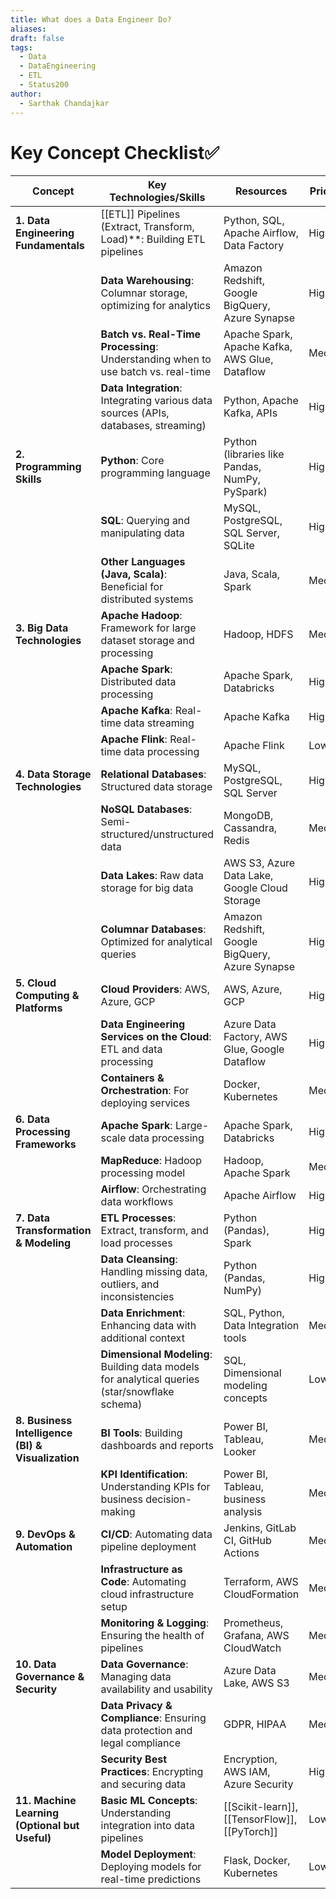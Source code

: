 ```yaml
---
title: What does a Data Engineer Do?
aliases: 
draft: false
tags:
  - Data
  - DataEngineering
  - ETL
  - Status200
author:
  - Sarthak Chandajkar
---
```

# Key Concept Checklist✅

| **Concept**                                       | **Key Technologies/Skills**                                                                   | **Resources**                                   | **Priority** |
| ------------------------------------------------- | --------------------------------------------------------------------------------------------- | ----------------------------------------------- | ------------ |
| **1. Data Engineering Fundamentals**              | [[ETL]] Pipelines (Extract, Transform, Load)**: Building ETL pipelines                        | Python, SQL, Apache Airflow, Data Factory       | High         |
|                                                   | **Data Warehousing**: Columnar storage, optimizing for analytics                              | Amazon Redshift, Google BigQuery, Azure Synapse | High         |
|                                                   | **Batch vs. Real-Time Processing**: Understanding when to use batch vs. real-time             | Apache Spark, Apache Kafka, AWS Glue, Dataflow  | Medium       |
|                                                   | **Data Integration**: Integrating various data sources (APIs, databases, streaming)           | Python, Apache Kafka, APIs                      | High         |
| **2. Programming Skills**                         | **Python**: Core programming language                                                         | Python (libraries like Pandas, NumPy, PySpark)  | High         |
|                                                   | **SQL**: Querying and manipulating data                                                       | MySQL, PostgreSQL, SQL Server, SQLite           | High         |
|                                                   | **Other Languages (Java, Scala)**: Beneficial for distributed systems                         | Java, Scala, Spark                              | Medium       |
| **3. Big Data Technologies**                      | **Apache Hadoop**: Framework for large dataset storage and processing                         | Hadoop, HDFS                                    | Medium       |
|                                                   | **Apache Spark**: Distributed data processing                                                 | Apache Spark, Databricks                        | High         |
|                                                   | **Apache Kafka**: Real-time data streaming                                                    | Apache Kafka                                    | High         |
|                                                   | **Apache Flink**: Real-time data processing                                                   | Apache Flink                                    | Low          |
| **4. Data Storage Technologies**                  | **Relational Databases**: Structured data storage                                             | MySQL, PostgreSQL, SQL Server                   | High         |
|                                                   | **NoSQL Databases**: Semi-structured/unstructured data                                        | MongoDB, Cassandra, Redis                       | Medium       |
|                                                   | **Data Lakes**: Raw data storage for big data                                                 | AWS S3, Azure Data Lake, Google Cloud Storage   | High         |
|                                                   | **Columnar Databases**: Optimized for analytical queries                                      | Amazon Redshift, Google BigQuery, Azure Synapse | High         |
| **5. Cloud Computing & Platforms**                | **Cloud Providers**: AWS, Azure, GCP                                                          | AWS, Azure, GCP                                 | High         |
|                                                   | **Data Engineering Services on the Cloud**: ETL and data processing                           | Azure Data Factory, AWS Glue, Google Dataflow   | High         |
|                                                   | **Containers & Orchestration**: For deploying services                                        | Docker, Kubernetes                              | Medium       |
| **6. Data Processing Frameworks**                 | **Apache Spark**: Large-scale data processing                                                 | Apache Spark, Databricks                        | High         |
|                                                   | **MapReduce**: Hadoop processing model                                                        | Hadoop, Apache Spark                            | Medium       |
|                                                   | **Airflow**: Orchestrating data workflows                                                     | Apache Airflow                                  | High         |
| **7. Data Transformation & Modeling**             | **ETL Processes**: Extract, transform, and load processes                                     | Python (Pandas), Spark                          | High         |
|                                                   | **Data Cleansing**: Handling missing data, outliers, and inconsistencies                      | Python (Pandas, NumPy)                          | High         |
|                                                   | **Data Enrichment**: Enhancing data with additional context                                   | SQL, Python, Data Integration tools             | Medium       |
|                                                   | **Dimensional Modeling**: Building data models for analytical queries (star/snowflake schema) | SQL, Dimensional modeling concepts              | Low          |
| **8. Business Intelligence (BI) & Visualization** | **BI Tools**: Building dashboards and reports                                                 | Power BI, Tableau, Looker                       | Medium       |
|                                                   | **KPI Identification**: Understanding KPIs for business decision-making                       | Power BI, Tableau, business analysis            | Medium       |
| **9. DevOps & Automation**                        | **CI/CD**: Automating data pipeline deployment                                                | Jenkins, GitLab CI, GitHub Actions              | Medium       |
|                                                   | **Infrastructure as Code**: Automating cloud infrastructure setup                             | Terraform, AWS CloudFormation                   | Medium       |
|                                                   | **Monitoring & Logging**: Ensuring the health of pipelines                                    | Prometheus, Grafana, AWS CloudWatch             | Medium       |
| **10. Data Governance & Security**                | **Data Governance**: Managing data availability and usability                                 | Azure Data Lake, AWS S3                         | Medium       |
|                                                   | **Data Privacy & Compliance**: Ensuring data protection and legal compliance                  | GDPR, HIPAA                                     | Medium       |
|                                                   | **Security Best Practices**: Encrypting and securing data                                     | Encryption, AWS IAM, Azure Security             | High         |
| **11. Machine Learning (Optional but Useful)**    | **Basic ML Concepts**: Understanding integration into data pipelines                          | [[Scikit-learn]], [[TensorFlow]], [[PyTorch]]   | Low          |
|                                                   | **Model Deployment**: Deploying models for real-time predictions                              | Flask, Docker, Kubernetes                       | Low          |
